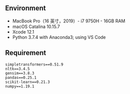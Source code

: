 ## Environment

- MacBook Pro（16 英寸，2019）- i7 9750H - 16GB RAM
- macOS Catalina 10.15.7
- Xcode 12.1
- Python 3.7.4 with Anaconda3; using VS Code

## Requirement

```
simpletransformers==0.51.9
nltk==3.4.5
gensim==3.8.3
pandas==0.25.1
scikit-learn==0.21.3
numpy==1.19.1
```


